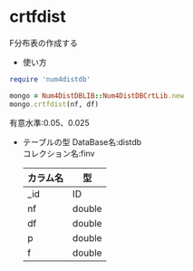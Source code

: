 crtfdist
========
F分布表の作成する

* 使い方

```ruby
require 'num4distdb'

mongo = Num4DistDBLIB::Num4DistDBCrtLib.new
mongo.crtfdist(nf, df)
```
有意水準:0.05、0.025

* テーブルの型
  DataBase名:distdb  
  コレクション名:finv  

  |カラム名|型     |
  |--------|------|
  |_id     |ID    |
  |nf      |double|
  |df      |double|
  |p       |double|
  |f       |double|

